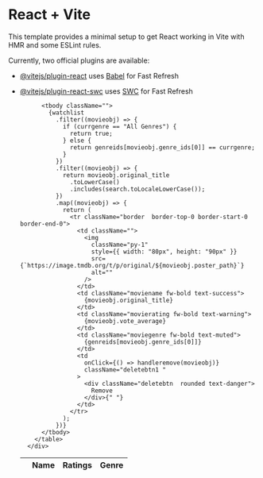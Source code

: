 # React + Vite

This template provides a minimal setup to get React working in Vite with HMR and some ESLint rules.

Currently, two official plugins are available:

- [@vitejs/plugin-react](https://github.com/vitejs/vite-plugin-react/blob/main/packages/plugin-react/README.md) uses [Babel](https://babeljs.io/) for Fast Refresh
- [@vitejs/plugin-react-swc](https://github.com/vitejs/vite-plugin-react-swc) uses [SWC](https://swc.rs/) for Fast Refresh









  <div className="mt-3  ">
          <table className=" w-100 text-center ">
            <thead className="  ">
              <tr className="">
                <th className="col-1"></th>
                <th className="col-5 ">Name</th>
                <th className=" d-flex justify-content-center align-items-center gap-1">
                  <div
                    className="text-success  py-1 px-3"
                    onClick={sortdecreasing}
                  >
                    <i class="fa-solid fa-arrow-down"></i>
                  </div>
                  <div className="">Ratings</div>
                  <div
                    className="text-danger  py-1 px-3"
                    onClick={sortincreasing}
                  >
                    <i class="fa-solid fa-arrow-up"></i>
                  </div>
                </th>
                <th className="col-3">Genre</th>
              </tr>
            </thead>

            <tbody className="">
              {watchlist
                .filter((movieobj) => {
                  if (currgenre == "All Genres") {
                    return true;
                  } else {
                    return genreids[movieobj.genre_ids[0]] == currgenre;
                  }
                })
                .filter((movieobj) => {
                  return movieobj.original_title
                    .toLowerCase()
                    .includes(search.toLocaleLowerCase());
                })
                .map((movieobj) => {
                  return (
                    <tr className="border  border-top-0 border-start-0 border-end-0">
                      <td className="">
                        <img
                          className="py-1"
                          style={{ width: "80px", height: "90px" }}
                          src={`https://image.tmdb.org/t/p/original/${movieobj.poster_path}`}
                          alt=""
                        />
                      </td>
                      <td className="moviename fw-bold text-success">
                        {movieobj.original_title}
                      </td>
                      <td className="movierating fw-bold text-warning">
                        {movieobj.vote_average}
                      </td>
                      <td className="moviegenre fw-bold text-muted">
                        {genreids[movieobj.genre_ids[0]]}
                      </td>
                      <td
                        onClick={() => handleremove(movieobj)}
                        className="deletebtn1 "
                      >
                        <div className="deletebtn  rounded text-danger">
                          Remove
                        </div>{" "}
                      </td>
                    </tr>
                  );
                })}
            </tbody>
          </table>
        </div>